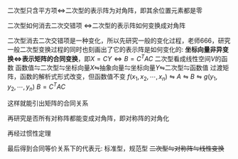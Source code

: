 二次型只含平方项$\iff$二次型的表示阵为对角阵，即其余位置元素都是零

二次型如何消去二次交错项
$\iff$二次型的表示阵如何变换成对角阵

二次型消去二次交错项是一种变化，所以先研究一般的变化过程，老师666，研究一般二次型变换过程的同时也刻画出了它的表示阵是如何变化的: **坐标向量非异变换$\iff$表示矩阵的合同变换**，即$X=CY\iff B=C^T AC$
二次型看成线性空间$V$的函数
函数值$\leftrightharpoons$二次型$\leftrightharpoons$坐标向量$X\leftrightharpoons$抽象向量$\leftrightharpoons$坐标向量$Y\leftrightharpoons$二次型$\leftrightharpoons$函数值
过渡矩阵，函数的解析式形式改变，但函数值不变
$f(x_1,x_2,\cdots,x_n)\leftrightharpoons A\leftrightharpoons B\leftrightharpoons g(y_1,y_2,\cdots,y_n)$
$B=C^T AC$

这样就能引出矩阵的合同关系

再研究是否所有对称阵都能变成对角阵，即对称阵的对角化

再经过惯性定理

最后得到合同等价关系下的代表元: 标准型，规范型
~~二次型$\leftrightharpoons$对称阵$\leftrightharpoons$线性变换~~
